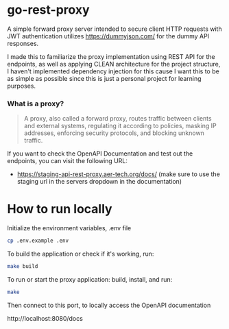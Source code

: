 # go-rest-proxy
A simple forward proxy server intended to secure client HTTP requests with JWT authentication utilizes https://dummyjson.com/ for the dummy API responses.

I made this to familiarize the proxy implementation using REST API for the endpoints, as well as applying CLEAN architecture for the project structure, I haven't implemented dependency injection for this cause I want this to be as simple as possible since this is just a personal project for learning purposes.

### What is a proxy?
> A proxy, also called a forward proxy, routes traffic between clients and external systems, regulating it according to policies, masking IP addresses, enforcing security protocols, and blocking unknown traffic.



If you want to check the OpenAPI Documentation and test out the endpoints, you can visit the following URL: 
- https://staging-api-rest-proxy.aer-tech.org/docs/
(make sure to use the staging url in the servers dropdown in the documentation)

# How to run locally

Initialize the environment variables, .env file

```bash
cp .env.example .env
```

To build the application or check if it's working, run:

```bash
make build
```

To run or start the proxy application: build, install, and run:

```bash
make 
```

Then connect to this port, to locally access the OpenAPI documentation

http://localhost:8080/docs



